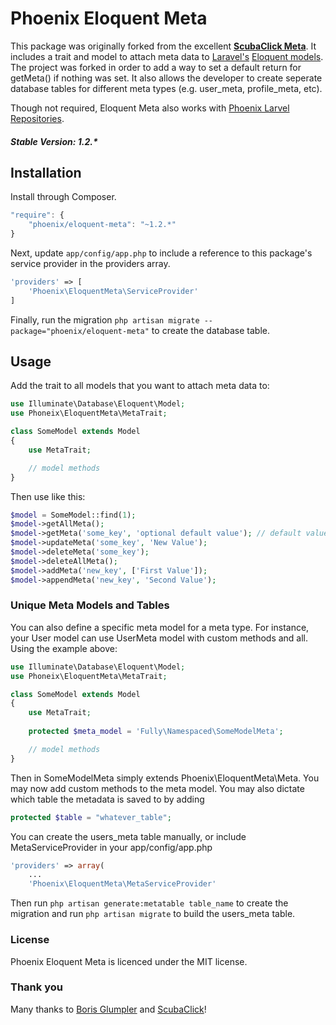 # Phoenix Eloquent Meta

This package was originally forked from the excellent **[ScubaClick Meta](https://github.com/ScubaClick/scubaclick-meta)**. It includes a trait and model to attach meta data to [Laravel's](http://laravel.com/) [Eloquent models](http://laravel.com/docs/eloquent). The project was forked in order to add a way to set a default return for getMeta() if nothing was set. It also allows the developer to create seperate database tables for different meta types (e.g. user_meta, profile_meta, etc).

Though not required, Eloquent Meta also works with [Phoenix Larvel Repositories](http://github.com/phoenix-labs/laravel-repositories). 

##### Stable Version: 1.2.*

## Installation

Install through Composer.

```js
"require": {
    "phoenix/eloquent-meta": "~1.2.*"
}
```

Next, update `app/config/app.php` to include a reference to this package's service provider in the providers array.

```php
'providers' => [
    'Phoenix\EloquentMeta\ServiceProvider'
]
```

Finally, run the migration ```php artisan migrate --package="phoenix/eloquent-meta"``` to create the database table.

## Usage

Add the trait to all models that you want to attach meta data to:

```php
use Illuminate\Database\Eloquent\Model;
use Phoneix\EloquentMeta\MetaTrait;

class SomeModel extends Model
{
    use MetaTrait;

    // model methods
}
```

Then use like this:

```php
$model = SomeModel::find(1);
$model->getAllMeta();
$model->getMeta('some_key', 'optional default value'); // default value only returned if no meta found.
$model->updateMeta('some_key', 'New Value');
$model->deleteMeta('some_key');
$model->deleteAllMeta();
$model->addMeta('new_key', ['First Value']);
$model->appendMeta('new_key', 'Second Value');
```

### Unique Meta Models and Tables

You can also define a specific meta model for a meta type. For instance, your User model can use UserMeta model with custom methods and all. Using the example above:

```php
use Illuminate\Database\Eloquent\Model;
use Phoneix\EloquentMeta\MetaTrait;

class SomeModel extends Model
{
    use MetaTrait;
    
    protected $meta_model = 'Fully\Namespaced\SomeModelMeta';

    // model methods
}
```
Then in SomeModelMeta simply extends Phoenix\EloquentMeta\Meta. You may now add custom methods to the meta model. You may also dictate which table the metadata is saved to by adding

```php
protected $table = "whatever_table";
```

You can create the users_meta table manually, or include MetaServiceProvider in your app/config/app.php
```php
'providers' => array(
    ...
    'Phoenix\EloquentMeta\MetaServiceProvider'
```
Then run ```php artisan generate:metatable table_name``` to create the migration and run ```php artisan migrate``` to build the users_meta table.

### License

Phoenix Eloquent Meta is licenced under the MIT license.

### Thank you

Many thanks to [Boris Glumpler](https://github.com/shabushabu) and [ScubaClick](https://github.com/ScubaClick)!

